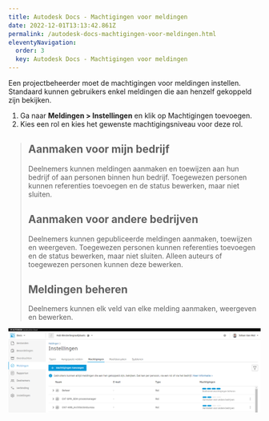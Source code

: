 ```yaml
---
title: Autodesk Docs - Machtigingen voor meldingen
date: 2022-12-01T13:13:42.861Z
permalink: /autodesk-docs-machtigingen-voor-meldingen.html
eleventyNavigation:
  order: 3
  key: Autodesk Docs - Machtigingen voor meldingen
---
```

E﻿en projectbeheerder moet de machtigingen voor meldingen instellen.
S﻿tandaard kunnen gebruikers enkel meldingen die aan henzelf gekoppeld zijn bekijken.

1. G﻿a naar **Meldingen > Instellingen** en klik op Machtigingen toevoegen.
2. K﻿ies een rol en kies het gewenste machtigingsniveau voor deze rol.

> ## Aanmaken voor mijn bedrijf
>
> Deelnemers kunnen meldingen aanmaken en toewijzen aan hun bedrijf of aan personen binnen hun bedrijf. Toegewezen personen kunnen referenties toevoegen en de status bewerken, maar niet sluiten.
>
> ## Aanmaken voor andere bedrijven
>
> Deelnemers kunnen gepubliceerde meldingen aanmaken, toewijzen en weergeven. Toegewezen personen kunnen referenties toevoegen en de status bewerken, maar niet sluiten. Alleen auteurs of toegewezen personen
> kunnen deze bewerken.
>
> ## Meldingen beheren
>
> D﻿eelnemers kunnen elk veld van elke melding aanmaken, weergeven en bewerken.

![meldingenmachtigingen](/static/img/meldingenmachtigingen.png "meldingenmachtigingen")